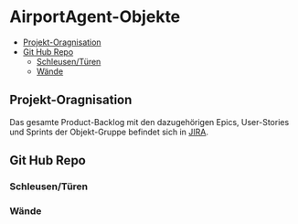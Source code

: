 # AirportAgent-Objekte <!-- omit in toc -->

- [Projekt-Oragnisation](#projekt-oragnisation)
- [Git Hub Repo](#git-hub-repo)
  - [Schleusen/Türen](#schleusentüren)
  - [Wände](#wände)
## Projekt-Oragnisation
Das gesamte Product-Backlog mit den dazugehörigen Epics, User-Stories und Sprints der Objekt-Gruppe befindet sich in [JIRA](). 


## Git Hub Repo
### Schleusen/Türen

### Wände


